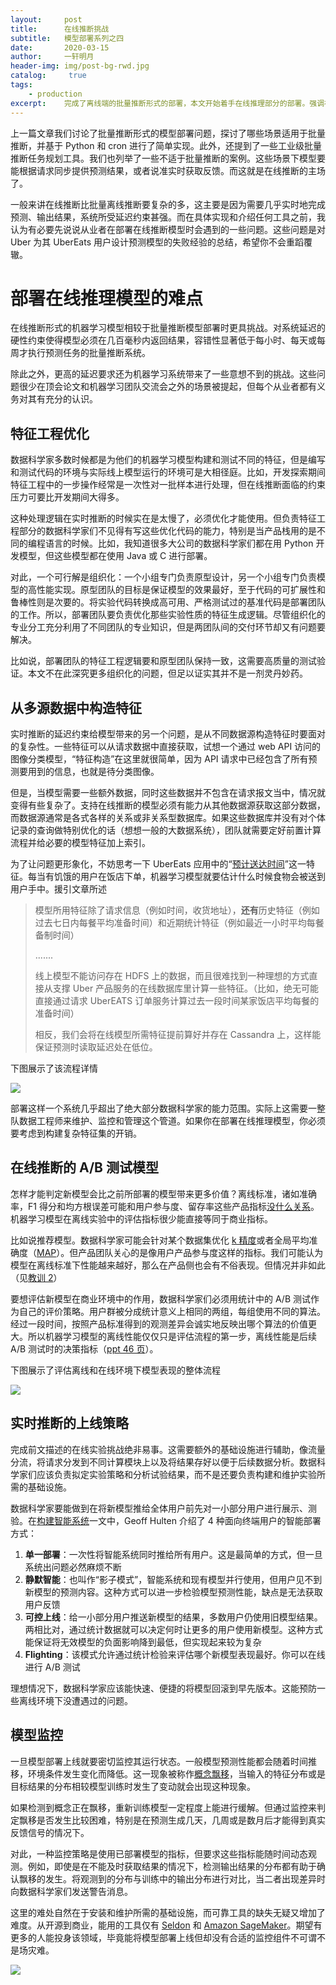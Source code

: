```yaml
---
layout:		post
title:  	在线推断挑战
subtitle:   模型部署系列之四
date:       2020-03-15
author:     一轩明月
header-img: img/post-bg-rwd.jpg
catalog: 	 true
tags:
    - production
excerpt:    完成了离线端的批量推断形式的部署，本文开始着手在线推理部分的部署。强调在线比离线的难处主要来自于延迟要求高，进而分析了由此带来的系列问题，介绍了在线模型必不可少的 A/B 测试以及模型监控策略
---
```


上一篇文章我们讨论了批量推断形式的模型部署问题，探讨了哪些场景适用于批量推断，并基于 Python 和 cron 进行了简单实现。此外，还提到了一些工业级批量推断任务规划工具。我们也列举了一些不适于批量推断的案例。这些场景下模型要能根据请求同步提供预测结果，或者说准实时获取反馈。而这就是在线推断的主场了。

一般来讲在线推断比批量离线推断要复杂的多，这主要是因为需要几乎实时地完成预测、输出结果，系统所受延迟约束甚强。而在具体实现和介绍任何工具之前，我认为有必要先说说从业者在部署在线推断模型时会遇到的一些问题。这些问题是对 Uber 为其 UberEats 用户设计预测模型的失败经验的总结，希望你不会重蹈覆辙。

# 部署在线推理模型的难点

在线推断形式的机器学习模型相较于批量推断模型部署时更具挑战。对系统延迟的硬性约束使得模型必须在几百毫秒内返回结果，容错性显著低于每小时、每天或每周才执行预测任务的批量推断系统。

除此之外，更高的延迟要求还为机器学习系统带来了一些意想不到的挑战。这些问题很少在顶会论文和机器学习团队交流会之外的场景被提起，但每个从业者都有义务对其有充分的认识。

## 特征工程优化

数据科学家多数时候都是为他们的机器学习模型构建和测试不同的特征，但是编写和测试代码的环境与实际线上模型运行的环境可是大相径庭。比如，开发探索期间特征工程中的一步操作经常是一次性对一批样本进行处理，但在线推断面临的约束压力可要比开发期间大得多。

这种处理逻辑在实时推断的时候实在是太慢了，必须优化才能使用。但负责特征工程部分的数据科学家们不见得有写这些优化代码的能力，特别是当产品栈用的是不同的编程语言的时候。比如，我知道很多大公司的数据科学家们都在用 Python 开发模型，但这些模型都在使用 Java 或 C 进行部署。

对此，一个可行解是组织化：一个小组专门负责原型设计，另一个小组专门负责模型的高性能实现。原型团队的目标是保证模型的效果最好，至于代码的可扩展性和鲁棒性则是次要的。将实验代码转换成高可用、严格测试过的基准代码是部署团队的工作。所以，部署团队要负责优化那些实验性质的特征生成逻辑。尽管组织化的专业分工充分利用了不同团队的专业知识，但是两团队间的交付环节却又有问题要解决。

比如说，部署团队的特征工程逻辑要和原型团队保持一致，这需要高质量的测试验证。本文不在此深究更多组织化的问题，但足以证实其并不是一剂灵丹妙药。

## 从多源数据中构造特征

实时推断的延迟约束给模型带来的另一个问题，是从不同数据源构造特征时要面对的复杂性。一些特征可以从请求数据中直接获取，试想一个通过 web API 访问的图像分类模型，“特征构造”在这里就很简单，因为 API 请求中已经包含了所有预测要用到的信息，也就是待分类图像。

但是，当模型需要一些额外数据，同时这些数据并不包含在请求报文当中，情况就变得有些复杂了。支持在线推断的模型必须有能力从其他数据源获取这部分数据，而数据源通常是各式各样的关系或非关系型数据库。如果这些数据库并没有对个体记录的查询做特别优化的话（想想一般的大数据系统），团队就需要定好前置计算流程并给必要的模型特征加上索引。

为了让问题更形象化，不妨思考一下 UberEats 应用中的“[预计送达时间](https://eng.uber.com/michelangelo/)”这一特征。每当有饥饿的用户在饭店下单，机器学习模型就要估计什么时候食物会被送到用户手中。援引文章所述

> 模型所用特征除了请求信息（例如时间，收货地址），**还有**历史特征（例如过去七日内每餐平均准备时间）和近期统计特征（例如最近一小时平均每餐备制时间）
>
> .......
>
> 线上模型不能访问存在 HDFS 上的数据，而且很难找到一种理想的方式直接从支撑 Uber 产品服务的在线数据库里计算一些特征。（比如，绝无可能直接通过请求 UberEATS 订单服务计算过去一段时间某家饭店平均每餐的准备时间）
>
> 相反，我们会将在线模型所需特征提前算好并存在 Cassandra 上，这样能保证预测时读取延迟处在低位。

下图展示了该流程详情

![](https://raw.githubusercontent.com/LibertyDream/diy_img_host/master/img/2020-03-13_ubereat_infrastructure.png)

部署这样一个系统几乎超出了绝大部分数据科学家的能力范围。实际上这需要一整队数据工程师来维护、监控和管理这个管道。如果你在部署在线推理模型，你必须要考虑到构建复杂特征集的开销。

## 在线推断的 A/B 测试模型

怎样才能判定新模型会比之前所部署的模型带来更多价值？离线标准，诸如准确率，F1 得分和均方根误差可能和用户参与度、留存率这些产品指标[没什么关系](https://blog.acolyer.org/2019/10/07/150-successful-machine-learning-models/)。机器学习模型在离线实验中的评估指标很少能直接等同于商业指标。

比如说推荐模型。数据科学家可能会针对某个数据集优化 [k 精度](http://queirozf.com/entries/evaluation-metrics-for-ranking-problems-introduction-and-examples#precision-k)或者全局平均准确度（[MAP](http://queirozf.com/entries/evaluation-metrics-for-ranking-problems-introduction-and-examples#what-about-map-mean-average-precision)）。但产品团队关心的是像用户产品参与度这样的指标。我们可能认为模型在离线标准下性能越来越好，那么在产品侧也会有不俗表现。但情况并非如此（见[教训 2](https://blog.acolyer.org/2019/10/07/150-successful-machine-learning-models/)）

要想评估新模型在商业环境中的作用，数据科学家们必须用统计中的 A/B 测试作为自己的评价策略。用户群被分成统计意义上相同的两组，每组使用不同的算法。经过一段时间，按照产品标准得到的观测差异会诚实地反映出哪个算法的价值更大。所以机器学习模型的离线性能仅仅只是评估流程的第一步，离线性能是后续 A/B 测试时的决策指标（[ppt 46 页](https://www.slideshare.net/xamat/lessons-learned-from-building-practical-deep-learning-systems)）。

下图展示了评估离线和在线环境下模型表现的整体流程

![](https://raw.githubusercontent.com/LibertyDream/diy_img_host/master/img/2020-03-14_offline_online_test_process.png)

## 实时推断的上线策略

完成前文描述的在线实验挑战绝非易事。这需要额外的基础设施进行辅助，像流量分流，将请求分发到不同计算模块上以及将结果存好以便于后续数据分析。数据科学家们应该负责拟定实验策略和分析试验结果，而不是还要负责构建和维护实验所需的基础设施。

数据科学家要能做到在将新模型推给全体用户前先对一小部分用户进行展示、测验。在[构建智能系统](https://amzn.to/2GaWhLy)一文中，Geoff Hulten 介绍了 4 种面向终端用户的智能部署方式：

1. **单一部署**：一次性将智能系统同时推给所有用户。这是最简单的方式，但一旦系统出问题必然麻烦不断
2. **静默智能**：也叫作“影子模式”，智能系统和现有模型并行使用，但用户见不到新模型的预测内容。这种方式可以进一步检验模型预测性能，缺点是无法获取用户反馈
3. **可控上线**：给一小部分用户推送新模型的结果，多数用户仍使用旧模型结果。两相比对，通过统计数据就可以决定何时让更多的用户使用新模型。这种方式能保证将无效模型的负面影响降到最低，但实现起来较为复杂
4. **Flighting**：该模式允许通过统计检验来评估哪个新模型表现最好。你可以在线进行 A/B 测试

理想情况下，数据科学家应该能快速、便捷的将模型回滚到早先版本。这能预防一些离线环境下没遭遇过的问题。

## 模型监控

一旦模型部署上线就要密切监控其运行状态。一般模型预测性能都会随着时间推移，环境条件发生变化而降低。这一现象被称作[概念飘移](https://mlinproduction.com/model-retraining/)，当输入的特征分布或是目标结果的分布相较模型训练时发生了变动就会出现这种现象。

如果检测到概念正在飘移，重新训练模型一定程度上能进行缓解。但通过监控来判定飘移是否发生比较困难，特别是在预测生成几天，几周或是数月后才能得到真实反馈信号的情况下。

对此，一种监控策略是使用已部署模型的指标，但要求这些指标能随时间动态观测。例如，即使是在不能及时获取结果的情况下，检测输出结果的分布都有助于确认飘移的发生。将观测到的分布与训练中的输出分布进行对比，当二者出现差异时向数据科学家们发送警告消息。

这里的难处自然在于安装和维护所需的基础设施，而可靠工具的缺失无疑又增加了难度。从开源到商业，能用的工具仅有 [Seldon](https://docs.seldon.io/projects/seldon-core/en/latest/analytics/analytics.html) 和 [Amazon SageMaker](https://docs.seldon.io/projects/seldon-core/en/latest/analytics/analytics.html)。期望有更多的人能投身该领域，毕竟能将模型部署上线但却没有合适的监控组件不可谓不是场灾难。

![](https://raw.githubusercontent.com/LibertyDream/diy_img_host/master/img/2020-03-15_seldon_dashboard.png)
